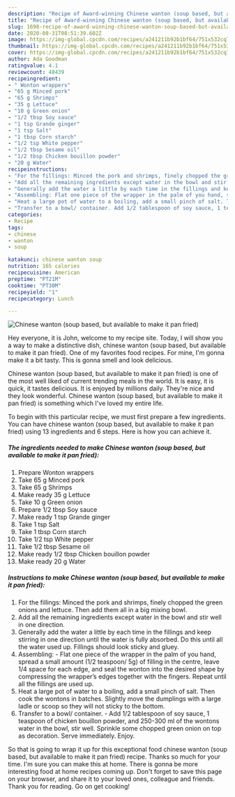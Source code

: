 ```yaml
---
description: "Recipe of Award-winning Chinese wanton (soup based, but available to make it pan fried)"
title: "Recipe of Award-winning Chinese wanton (soup based, but available to make it pan fried)"
slug: 1698-recipe-of-award-winning-chinese-wanton-soup-based-but-available-to-make-it-pan-fried
date: 2020-08-31T08:51:39.602Z
image: https://img-global.cpcdn.com/recipes/a241211b92b1bf64/751x532cq70/chinese-wanton-soup-based-but-available-to-make-it-pan-fried-recipe-main-photo.jpg
thumbnail: https://img-global.cpcdn.com/recipes/a241211b92b1bf64/751x532cq70/chinese-wanton-soup-based-but-available-to-make-it-pan-fried-recipe-main-photo.jpg
cover: https://img-global.cpcdn.com/recipes/a241211b92b1bf64/751x532cq70/chinese-wanton-soup-based-but-available-to-make-it-pan-fried-recipe-main-photo.jpg
author: Ada Goodman
ratingvalue: 4.1
reviewcount: 48439
recipeingredient:
- " Wonton wrappers"
- "65 g Minced pork"
- "65 g Shrimps"
- "35 g Lettuce"
- "10 g Green onion"
- "1/2 tbsp Soy sauce"
- "1 tsp Grande ginger"
- "1 tsp Salt"
- "1 tbsp Corn starch"
- "1/2 tsp White pepper"
- "1/2 tbsp Sesame oil"
- "1/2 tbsp Chicken bouillon powder"
- "20 g Water"
recipeinstructions:
- "For the fillings: Minced the pork and shrimps, finely chopped the green onions and lettuce. Then add them all in a big mixing bowl."
- "Add all the remaining ingredients except water in the bowl and stir well in one direction."
- "Generally add the water a little by each time in the fillings and keep stirring in one direction until the water is fully absorbed. Do this until all the water used up. Fillings should look sticky and gluey."
- "Assembling: Flat one piece of the wrapper in the palm of you hand, spread a small amount (1/2 teaspoon/ 5g) of filling in the centre, leave 1/4 space for each edge, and seal the wonton into the desired shape by compressing the wrapper’s edges together with the fingers. Repeat until all the fillings are used up."
- "Heat a large pot of water to a boiling, add a small pinch of salt. Then cook the wontons in batches. Slightly move the dumplings with a large ladle or scoop so they will not sticky to the bottom."
- "Transfer to a bowl/ container. Add 1/2 tablespoon of soy sauce, 1 teaspoon of chicken bouillon powder, and 250-300 ml of the wontons water in the bowl, stir well. Sprinkle some chopped green onion on top as decoration. Serve immediately. Enjoy."
categories:
- Recipe
tags:
- chinese
- wanton
- soup

katakunci: chinese wanton soup 
nutrition: 165 calories
recipecuisine: American
preptime: "PT21M"
cooktime: "PT30M"
recipeyield: "1"
recipecategory: Lunch

---
```



![Chinese wanton (soup based, but available to make it pan fried)](https://img-global.cpcdn.com/recipes/a241211b92b1bf64/751x532cq70/chinese-wanton-soup-based-but-available-to-make-it-pan-fried-recipe-main-photo.jpg)

Hey everyone, it is John, welcome to my recipe site. Today, I will show you a way to make a distinctive dish, chinese wanton (soup based, but available to make it pan fried). One of my favorites food recipes. For mine, I'm gonna make it a bit tasty. This is gonna smell and look delicious.

Chinese wanton (soup based, but available to make it pan fried) is one of the most well liked of current trending meals in the world. It is easy, it is quick, it tastes delicious. It is enjoyed by millions daily. They're nice and they look wonderful. Chinese wanton (soup based, but available to make it pan fried) is something which I've loved my entire life.




To begin with this particular recipe, we must first prepare a few ingredients. You can have chinese wanton (soup based, but available to make it pan fried) using 13 ingredients and 6 steps. Here is how you can achieve it.

<!--inarticleads1-->

##### The ingredients needed to make Chinese wanton (soup based, but available to make it pan fried):

1. Prepare  Wonton wrappers
1. Take 65 g Minced pork
1. Take 65 g Shrimps
1. Make ready 35 g Lettuce
1. Take 10 g Green onion
1. Prepare 1/2 tbsp Soy sauce
1. Make ready 1 tsp Grande ginger
1. Take 1 tsp Salt
1. Take 1 tbsp Corn starch
1. Take 1/2 tsp White pepper
1. Take 1/2 tbsp Sesame oil
1. Make ready 1/2 tbsp Chicken bouillon powder
1. Make ready 20 g Water




<!--inarticleads2-->

##### Instructions to make Chinese wanton (soup based, but available to make it pan fried):

1. For the fillings: Minced the pork and shrimps, finely chopped the green onions and lettuce. Then add them all in a big mixing bowl.
1. Add all the remaining ingredients except water in the bowl and stir well in one direction.
1. Generally add the water a little by each time in the fillings and keep stirring in one direction until the water is fully absorbed. Do this until all the water used up. Fillings should look sticky and gluey.
1. Assembling: - Flat one piece of the wrapper in the palm of you hand, spread a small amount (1/2 teaspoon/ 5g) of filling in the centre, leave 1/4 space for each edge, and seal the wonton into the desired shape by compressing the wrapper’s edges together with the fingers. Repeat until all the fillings are used up.
1. Heat a large pot of water to a boiling, add a small pinch of salt. Then cook the wontons in batches. Slightly move the dumplings with a large ladle or scoop so they will not sticky to the bottom.
1. Transfer to a bowl/ container. - Add 1/2 tablespoon of soy sauce, 1 teaspoon of chicken bouillon powder, and 250-300 ml of the wontons water in the bowl, stir well. Sprinkle some chopped green onion on top as decoration. Serve immediately. Enjoy.




So that is going to wrap it up for this exceptional food chinese wanton (soup based, but available to make it pan fried) recipe. Thanks so much for your time. I'm sure you can make this at home. There is gonna be more interesting food at home recipes coming up. Don't forget to save this page on your browser, and share it to your loved ones, colleague and friends. Thank you for reading. Go on get cooking!
